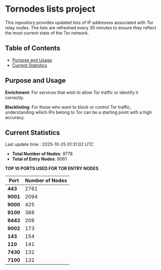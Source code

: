 # Tornodes lists project

This repository provides updated lists of IP addresses associated with Tor relay nodes. The lists are refreshed every 30 minutes to ensure they reflect the most current state of the Tor network.

## Table of Contents

- [Purpose and Usage](#purpose-and-usage)
- [Current Statistics](#current-statistics)


## Purpose and Usage

**Enrichment**: For services that wish to allow Tor traffic or identify it correctly.

**Blacklisting**: For those who want to block or control Tor traffic, understanding which IPs belong to Tor can be a starting point with a high accuracy.

## Current Statistics

Last update time : 2025-10-25 01:31:02 UTC

- **Total Number of Nodes**: 9778
- **Total of Entry Nodes**: 9061

**TOP 10 PORTS USED FOR TOR ENTRY NODES**

| **Port** | **Number of Nodes** |
|------|-----------------|
| **443**   | 2761  |
| **9001**   | 2094  |
| **9000**   | 425  |
| **9100**   | 368  |
| **8443**   | 209  |
| **9002**   | 173  |
| **143**   | 154  |
| **110**   | 141  |
| **7430**   | 132  |
| **7100**   | 132  |

